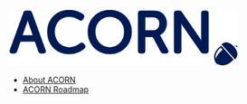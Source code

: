 <a href = "./"><img src="./images/ACORN-logo.png" alt="ACORN AMR" width="80%"></a>

* [About ACORN](README.md)
* [ACORN Roadmap](ACORN-Roadmap.md)